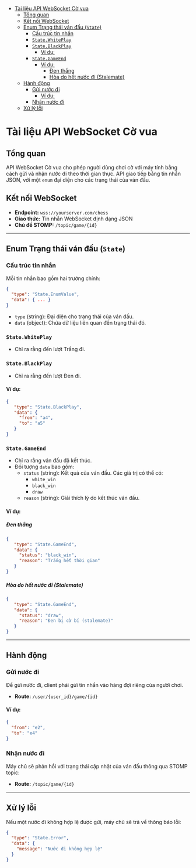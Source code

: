<!-- TOC start (generated with https://github.com/derlin/bitdowntoc) -->

- [Tài liệu API WebSocket Cờ vua](#tài-liu-api-websocket-c-vua)
   * [Tổng quan](#tng-quan)
   * [Kết nối WebSocket](#kt-ni-websocket)
   * [Enum Trạng thái ván đấu (`State`)](#enum-trng-thái-ván-u-state)
      + [Cấu trúc tin nhắn](#cu-trúc-tin-nhn)
      + [`State.WhitePlay`](#statewhiteplay)
      + [`State.BlackPlay`](#stateblackplay)
         - [Ví dụ:](#ví-d)
      + [`State.GameEnd`](#stategameend)
         - [Ví dụ:](#ví-d-1)
            * [Đen thắng](#en-thng)
            * [Hòa do hết nước đi (Stalemate)](#hòa-do-ht-nc-i-stalemate)
   * [Hành động](#hành-ng)
      + [Gửi nước đi](#gi-nc-i)
         - [Ví dụ:](#ví-d-2)
      + [Nhận nước đi](#nhn-nc-i)
   * [Xử lý lỗi](#x-lý-li)

<!-- TOC end -->

<!-- TOC --><a name="tài-liu-api-websocket-c-vua"></a>
# Tài liệu API WebSocket Cờ vua

<!-- TOC --><a name="tng-quan"></a>
## Tổng quan
API WebSocket Cờ vua cho phép người dùng chơi cờ với máy tính bằng cách gửi và nhận nước đi theo thời gian thực. API giao tiếp bằng tin nhắn JSON, với một `enum` đại diện cho các trạng thái của ván đấu.

<!-- TOC --><a name="kt-ni-websocket"></a>
## Kết nối WebSocket
- **Endpoint:** `wss://yourserver.com/chess`
- **Giao thức:** Tin nhắn WebSocket định dạng JSON
- **Chủ đề STOMP:** `/topic/game/{id}`

---

<!-- TOC --><a name="enum-trng-thái-ván-u-state"></a>
## Enum Trạng thái ván đấu (`State`)

<!-- TOC --><a name="cu-trúc-tin-nhn"></a>
### Cấu trúc tin nhắn
Mỗi tin nhắn bao gồm hai trường chính:
```json
{
  "type": "State.EnumValue",
  "data": { ... }
}
```
- `type` (string): Đại diện cho trạng thái của ván đấu.
- `data` (object): Chứa dữ liệu liên quan đến trạng thái đó.

<!-- TOC --><a name="statewhiteplay"></a>
### `State.WhitePlay`
- Chỉ ra rằng đến lượt Trắng đi.

<!-- TOC --><a name="stateblackplay"></a>
### `State.BlackPlay`
- Chỉ ra rằng đến lượt Đen đi.

<!-- TOC --><a name="ví-d"></a>
#### Ví dụ:
```json
{
   "type": "State.BlackPlay",
   "data": {
     "from": "a4",
     "to": "a5"
   }
}
```

<!-- TOC --><a name="stategameend"></a>
### `State.GameEnd`
- Chỉ ra rằng ván đấu đã kết thúc.
- Đối tượng `data` bao gồm:
  - `status` (string): Kết quả của ván đấu. Các giá trị có thể có:
    - `white_win`
    - `black_win`
    - `draw`
  - `reason` (string): Giải thích lý do kết thúc ván đấu.

<!-- TOC --><a name="ví-d-1"></a>
#### Ví dụ:
<!-- TOC --><a name="en-thng"></a>
##### Đen thắng
```json
{
   "type": "State.GameEnd",
   "data": {
     "status": "black_win",
     "reason": "Trắng hết thời gian"
   }
}
```

<!-- TOC --><a name="hòa-do-ht-nc-i-stalemate"></a>
##### Hòa do hết nước đi (Stalemate)
```json
{
   "type": "State.GameEnd",
   "data": {
     "status": "draw",
     "reason": "Đen bị cờ bí (stalemate)"
   }
}
```

---

<!-- TOC --><a name="hành-ng"></a>
## Hành động
<!-- TOC --><a name="gi-nc-i"></a>
### Gửi nước đi
Để gửi nước đi, client phải gửi tin nhắn vào hàng đợi riêng của người chơi.

- **Route:** `/user/{user_id}/game/{id}`

<!-- TOC --><a name="ví-d-2"></a>
#### Ví dụ:
```json
{
  "from": "e2",
  "to": "e4"
}
```

<!-- TOC --><a name="nhn-nc-i"></a>
### Nhận nước đi
Máy chủ sẽ phản hồi với trạng thái cập nhật của ván đấu thông qua STOMP topic:

- **Route:** `/topic/game/{id}`

---

<!-- TOC --><a name="x-lý-li"></a>
## Xử lý lỗi
Nếu một nước đi không hợp lệ được gửi, máy chủ sẽ trả về thông báo lỗi:
```json
{
  "type": "State.Error",
  "data": {
    "message": "Nước đi không hợp lệ"
  }
}
```


